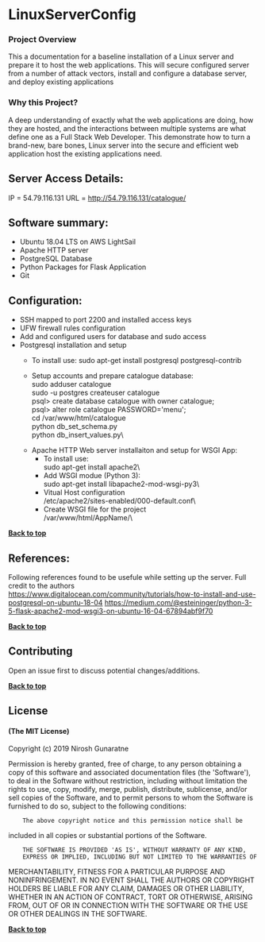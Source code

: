 # LinuxServerConfig
### Project Overview
This a documentation for a baseline installation of a Linux server and prepare it to host the web applications. This will secure configured server from a number of attack vectors, install and configure a database server, and deploy existing applications

### Why this Project?
A deep understanding of exactly what the web applications are doing, how they are hosted, and the interactions between multiple systems are what define one as a Full Stack Web Developer. This demonstrate how to turn a brand-new, bare bones, Linux server into the secure and efficient web application host the existing applications need.


## Server Access Details:
IP = 54.79.116.131
URL = http://54.79.116.131/catalogue/

## Software summary:
   - Ubuntu 18.04 LTS on AWS LightSail
   - Apache HTTP server 
   - PostgreSQL Database
   - Python Packages for Flask Application
   - Git

## Configuration:
  - SSH mapped to port 2200 and installed access keys
  - UFW firewall rules configuration
  - Add and configured users for database and sudo access
  - Postgresql installation and setup
      * To install use: 
         sudo apt-get install postgresql postgresql-contrib
         
      * Setup accounts and prepare catalogue database:\
         sudo adduser catalogue\
         sudo -u postgres createuser catalogue\
         psql> create database catalogue with owner catalogue;\
         psql> alter role catalogue PASSWORD='menu';\
         cd /var/www/html/catalogue\
         python db_set_schema.py\
         python db_insert_values.py\
    - Apache HTTP Web server installaiton and setup for WSGI App:
      * To install use: \
         sudo apt-get install apache2\
      * Add WSGI modue (Python 3):\
         sudo apt-get install libapache2-mod-wsgi-py3\
      * Vitual Host configuration\
         /etc/apache2/sites-enabled/000-default.conf\
      * Create WSGI file for the project\
        /var/www/html/AppName/\
    
 **[Back to top](#LinuxServerConfig)**
  
## References:
 Following references found to be usefule while setting up the server. Full credit to the authors
 https://www.digitalocean.com/community/tutorials/how-to-install-and-use-postgresql-on-ubuntu-18-04
 https://medium.com/@esteininger/python-3-5-flask-apache2-mod-wsgi3-on-ubuntu-16-04-67894abf9f70

**[Back to top](#LinuxServerConfig)**

## Contributing
Open an issue first to discuss potential changes/additions.

**[Back to top](#LinuxServerConfig)**

## License

#### (The MIT License)

Copyright (c) 2019 Nirosh Gunaratne

Permission is hereby granted, free of charge, to any person obtaining
a copy of this software and associated documentation files (the
'Software'), to deal in the Software without restriction, including
without limitation the rights to use, copy, modify, merge, publish,
        distribute, sublicense, and/or sell copies of the Software, and to
permit persons to whom the Software is furnished to do so, subject to
the following conditions:

        The above copyright notice and this permission notice shall be
included in all copies or substantial portions of the Software.

        THE SOFTWARE IS PROVIDED 'AS IS', WITHOUT WARRANTY OF ANY KIND,
        EXPRESS OR IMPLIED, INCLUDING BUT NOT LIMITED TO THE WARRANTIES OF
MERCHANTABILITY, FITNESS FOR A PARTICULAR PURPOSE AND NONINFRINGEMENT.
        IN NO EVENT SHALL THE AUTHORS OR COPYRIGHT HOLDERS BE LIABLE FOR ANY
CLAIM, DAMAGES OR OTHER LIABILITY, WHETHER IN AN ACTION OF CONTRACT,
        TORT OR OTHERWISE, ARISING FROM, OUT OF OR IN CONNECTION WITH THE
SOFTWARE OR THE USE OR OTHER DEALINGS IN THE SOFTWARE.

**[Back to top](#LinuxServerConfig)**











      
